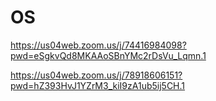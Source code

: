 # OS

https://us04web.zoom.us/j/74416984098?pwd=eSgkvQd8MKAAoSBnYMc2rDsVu_Lqmn.1


https://us04web.zoom.us/j/78918606151?pwd=hZ393HvJ1YZrM3_kiI9zA1ub5ij5CH.1
